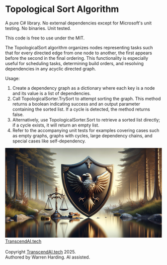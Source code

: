 # Topological Sort Algorithm

A pure C# library. No external dependencies except for Microsoft's unit testing. No binaries. Unit tested.

This code is free to use under the MIT.

The TopologicalSort algorithm organizes nodes representing tasks such that for every directed edge from one node to another, the first appears before the second in the final ordering. This functionality is especially useful for scheduling tasks, determining build orders, and resolving dependencies in any acyclic directed graph.

Usage:
1. Create a dependency graph as a dictionary where each key is a node and its value is a list of dependencies.
2. Call TopologicalSorter.TrySort to attempt sorting the graph. This method returns a boolean indicating success and an output parameter containing the sorted list. If a cycle is detected, the method returns false.
3. Alternatively, use TopologicalSorter.Sort to retrieve a sorted list directly; if a cycle exists, it will return an empty list.
4. Refer to the accompanying unit tests for examples covering cases such as empty graphs, graphs with cycles, large dependency chains, and special cases like self-dependency.

![AI Image](aiimage.jpg)
[TranscendAI.tech](https://TranscendAI.tech)<br>
<br>
Copyright [TranscendAI.tech](https://TranscendAI.tech) 2025.</br>
Authored by Warren Harding. AI assisted.